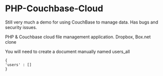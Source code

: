 PHP-Couchbase-Cloud
===================

Still very much a demo for using CouchBase to manage data. Has bugs and security issues.

PHP &amp; Couchbase cloud file management application. Dropbox, Box.net clone

You will need to create a document manually named users_all

```
{
'users' : []
}
```
